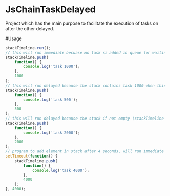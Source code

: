 # JsChainTaskDelayed
Project which has the main purpose to facilitate the  execution of tasks on after the other delayed.

#Usage
````javascript
stackTimeline.run();
// this will run immediate becuase no task si added in queue for waiting
stackTimeline.push(
    function() {
        console.log('task 1000');
    },
    1000
);
// this will run delayed because the stack contains task 1000 when this is added
stackTimeline.push(
    function() {
        console.log('task 500');
    },
    500
);
// this will run delayed because the stack if not empty (stackTimeline si not yet started to consume)
stackTimeline.push(
    function() {
        console.log('task 2000');
    },
    2000
);
// program to add element in stack after 4 seconds, will run immediate because the stack will be empty until then
setTimeout(function() {
    stackTimeline.push(
        function() {
            console.log('task 4000');
        },
        4000
    );
}, 4000);
````
